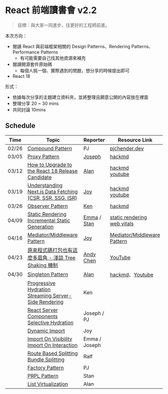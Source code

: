 # React 前端讀書會 v2.2

> 目標：與大家一同進步，往更好的工程師前進。

本次方向：

- 閱讀 React 與前端框架相關的 Design Patterns、Rendering Patterns、Performance Patterns
  - 有可能需要自己找其他資源來補充
- 閱讀開源套件原始碼
  - 每個人挑一個、實際遇到的問題，想分享的時候提出即可
- React 18

形式：

- 依據每次分享的主題建立資料夾，並將整理且願意公開的內容放在裡面
- 整理分享 20 ~ 30 mins
- 共同討論 10mins

## Schedule

| Time  | Topic                                                                                                                                                                                                                                                                               | Reporter                                                                     | Resource Link                                                                                                                                                        |
| ----- | ----------------------------------------------------------------------------------------------------------------------------------------------------------------------------------------------------------------------------------------------------------------------------------- | ---------------------------------------------------------------------------- | -------------------------------------------------------------------------------------------------------------------------------------------------------------------- |
| 02/26 | [Compound Pattern](https://www.patterns.dev/posts/compound-pattern/)                                                                                                                                                                                                                | PJ                                                                           | [pjchender.dev](https://pjchender.dev/react/react-compound-component-pattern)                                                                                        |
| 03/05 | [Proxy Pattern](https://www.patterns.dev/posts/proxy-pattern/)                                                                                                                                                                                                                      | [Joseph](https://github.com/joseph2068)                                      | [hackmd](https://hackmd.io/bZaCFJKTRMqR_rBqEkBFvg?view)                                                                                                              |
| 03/12 | [How to Upgrade to the React 18 Release Candidate](https://reactjs.org/blog/2022/03/08/react-18-upgrade-guide.html)                                                                                                                                                                 | [Alan](https://github.com/ChaoTzuJung)                                       | [hackmd](https://hackmd.io/mzTXi3yqQLqpy-qgV9GO5A?view)<br />[youtube](https://www.youtube.com/watch?v=RfHb6_dvhgY&list=PLIoQk0yF-htGsRxlqILXLhXWXIY9iIKsl&index=28) |
| 03/19 | [Understanding Next.js Data Fetching (CSR, SSR, SSG, ISR)](https://theodorusclarence.com/blog/nextjs-fetch-method)                                                                                                                                                                  | [Joy](https://github.com/CodewJoy)                                           | [hackmd](https://hackmd.io/aCjbg0QtQrqCYoe_wugfBw)<br />[youtube](https://www.youtube.com/watch?v=vcIEuwM4VW4&list=PLIoQk0yF-htGsRxlqILXLhXWXIY9iIKsl&index=29)      |
| 03/26 | [Observer Pattern](https://www.patterns.dev/posts/observer-pattern/)                                                                                                                                                                                                                | [Ken](https://github.com/YouMinTW)                                           | [hackmd](https://hackmd.io/@SyqQnpPDTG-JiscjHKTJKA/r1OQyDnMc)                                                                                                        |
| 04/09 | [Static Rendering](https://www.patterns.dev/posts/static-rendering/)<br />[Incremental Static Generation](https://www.patterns.dev/posts/incremental-static-rendering/)                                                                                                             | [Emma](https://github.com/ecolip) / [Stan](https://github.com/tonytonitone6) | [static rendering](https://hackmd.io/XSZKpM2-SwO-jwFhcVXmsw?view)<br />[web vitals](https://hackmd.io/@uPufHjxhQAmlTe97F-tNXQ/SyV9VEjMc)                             |
| 04/16 | [Mediator/Middleware Pattern](https://www.patterns.dev/posts/mediator-pattern/)                                                                                                                                                                                                     | [Joy](https://github.com/CodewJoy)                                           | [Mediator/Middleware Pattern](https://hackmd.io/Qbt8cV2VTH6drNNCmUpunQ?view)                                                                                         |
| 04/23 | [原來程式碼打包也有這麼多眉角 - 淺談 Tree Shaking 機制](https://medium.com/starbugs/%E5%8E%9F%E4%BE%86%E7%A8%8B%E5%BC%8F%E7%A2%BC%E6%89%93%E5%8C%85%E4%B9%9F%E6%9C%89%E9%80%99%E9%BA%BC%E5%A4%9A%E7%9C%89%E8%A7%92-%E6%B7%BA%E8%AB%87-tree-shaking-%E6%A9%9F%E5%88%B6-8375d35d87b2) | [Andy Chen](https://medium.com/@w5151381guy)                                 | [YouTube](https://youtu.be/n1LVRdKVfB8)                                                                                                                              |
| 04/30 | [Singleton Pattern](https://www.patterns.dev/posts/singleton-pattern/)                                                                                                                                                                                                              | [Alan](https://github.com/ChaoTzuJung)                                       | [hackmd](https://hackmd.io/@alan25sprout/Hy4nFp_B9)、[Youtube](https://youtu.be/bQfyVXeqK3s)                                                                         |
|       | [Progressive Hydration](https://www.patterns.dev/posts/progressive-hydration/)   <br /> [Streaming Server-Side Rendering](https://www.patterns.dev/posts/ssr/)                                                                                                                      | Ken                                                                          |                                                                                                                                                                      |
|       | [React Server Components](https://www.patterns.dev/posts/react-server-components/) <br /> [Selective Hydration](https://www.patterns.dev/posts/react-selective-hydration/)                                                                                                          | Joseph / PJ                                                                  |                                                                                                                                                                      |
|       | [Dynamic Import](https://www.patterns.dev/posts/dynamic-import/)                                                                                                                                                                                                                    | Joy                                                                          |                                                                                                                                                                      |
|       | [Import On Visibility](https://www.patterns.dev/posts/import-on-visibility/)<br />[Import On Interaction](https://www.patterns.dev/posts/import-on-interaction/)                                                                                                                    | Emma / Joseph                                                                |                                                                                                                                                                      |
|       | [Route Based Splitting](https://www.patterns.dev/posts/route-based/)<br />[Bundle Splitting](https://www.patterns.dev/posts/bundle-splitting/)                                                                                                                                      | Ralf                                                                         |                                                                                                                                                                      |
|       | [Factory Pattern](https://www.patterns.dev/posts/factory-pattern/)                                                                                                                                                                                                                  | PJ                                                                           |                                                                                                                                                                      |
|       | [PRPL Pattern](https://www.patterns.dev/posts/prpl/)                                                                                                                                                                                                                                | Stan                                                                         |                                                                                                                                                                      |
|       | [List Virtualization](https://www.patterns.dev/posts/virtual-lists/)                                                                                                                                                                                                                | Alan                                                                         |                                                                                                                                                                      |
